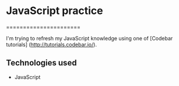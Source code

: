 # JavaScript practice
======================

I'm trying to refresh my JavaScript knowledge using one of [Codebar tutorials] (http://tutorials.codebar.io/).


Technologies used
------------------
* JavaScript